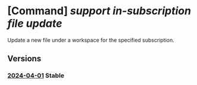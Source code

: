 # [Command] _support in-subscription file update_

Update a new file under a workspace for the specified subscription.

## Versions

### [2024-04-01](/Resources/mgmt-plane/L3N1YnNjcmlwdGlvbnMve30vcHJvdmlkZXJzL21pY3Jvc29mdC5zdXBwb3J0L2ZpbGV3b3Jrc3BhY2VzL3t9L2ZpbGVzL3t9/2024-04-01.xml) **Stable**

<!-- mgmt-plane /subscriptions/{}/providers/microsoft.support/fileworkspaces/{}/files/{} 2024-04-01 -->
